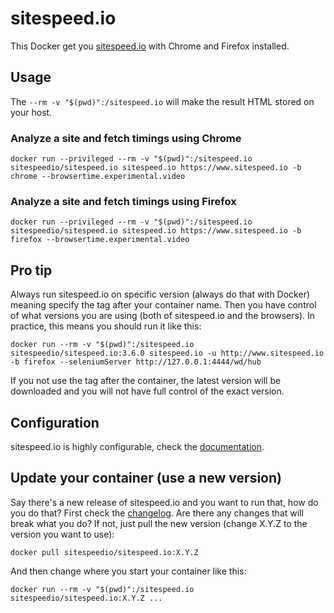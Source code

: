 # sitespeed.io

This Docker get you [sitespeed.io](http://www.sitespeed.io) with Chrome and Firefox installed.

## Usage

The ```--rm -v "$(pwd)":/sitespeed.io``` will make the result HTML stored on your host.

### Analyze a site and fetch timings using Chrome
```
docker run --privileged --rm -v "$(pwd)":/sitespeed.io sitespeedio/sitespeed.io sitespeed.io https://www.sitespeed.io -b chrome --browsertime.experimental.video
```

### Analyze a site and fetch timings using Firefox
```
docker run --privileged --rm -v "$(pwd)":/sitespeed.io sitespeedio/sitespeed.io sitespeed.io https://www.sitespeed.io -b firefox --browsertime.experimental.video
```

## Pro tip
Always run sitespeed.io on specific version (always do that with Docker) meaning specify the tag after your container name. Then you have control of what versions you are using (both of sitespeed.io and the browsers). In practice, this means you should run it like this:
```
docker run --rm -v "$(pwd)":/sitespeed.io sitespeedio/sitespeed.io:3.6.0 sitespeed.io -u http://www.sitespeed.io -b firefox --seleniumServer http://127.0.0.1:4444/wd/hub
```
If you not use the tag after the container, the latest version will be downloaded and you will not have full control of the exact version.


## Configuration
sitespeed.io is highly configurable, check the [documentation](http://www.sitespeed.io/documentation).

## Update your container (use a new version)
Say there's a new release of sitespeed.io and you want to run that, how do you do that? First check the [changelog](https://github.com/sitespeedio/sitespeed.io/blob/master/CHANGELOG.md). Are there any changes that will break what you do? If not, just pull the new version (change X.Y.Z to the version you want to use):

```
docker pull sitespeedio/sitespeed.io:X.Y.Z
```

And then change where you start your container like this:

```
docker run --rm -v "$(pwd)":/sitespeed.io sitespeedio/sitespeed.io:X.Y.Z ...
```
